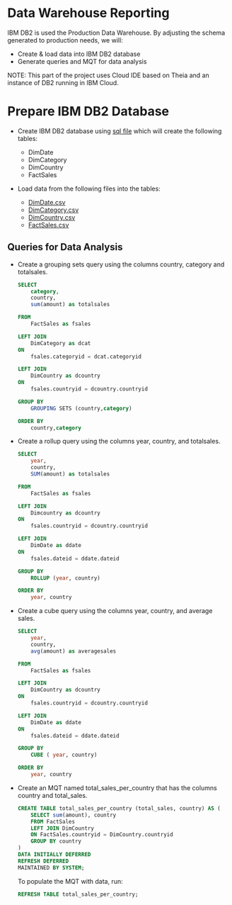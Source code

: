 # Data Warehouse Reporting

IBM DB2 is used the Production Data Warehouse. By adjusting the schema generated to production needs, we will:

* Create & load data into IBM DB2 database
* Generate queries and MQT for data analysis

NOTE: This part of the project uses Cloud IDE based on Theia and an instance of DB2 running in IBM Cloud.

# Prepare IBM DB2 Database

* Create IBM DB2 database using [sql file](https://github.com/Sidkian/SoftCart-Data-Engineering-Project/blob/master/Date%20Warehouse%20Reporting/data-warehouse-schema-adjusted.sql) which will create the following tables:

    * DimDate
    * DimCategory
    * DimCountry
    * FactSales

* Load data from the following files into the tables:

    * [DimDate.csv](https://github.com/Sidkian/SoftCart-Data-Engineering-Project/blob/master/Date%20Warehouse%20Reporting/Data/DimDate.csv)
    * [DimCategory.csv](https://github.com/Sidkian/SoftCart-Data-Engineering-Project/blob/master/Date%20Warehouse%20Reporting/Data/DimCategory.csv)
    * [DimCountry.csv](https://github.com/Sidkian/SoftCart-Data-Engineering-Project/blob/master/Date%20Warehouse%20Reporting/Data/DimCountry.csv)
    * [FactSales.csv](https://github.com/Sidkian/SoftCart-Data-Engineering-Project/blob/master/Date%20Warehouse%20Reporting/Data/FactSales.csv)

## Queries for Data Analysis

* Create a grouping sets query using the columns country, category and totalsales.

    ```sql
    SELECT
	    category,
	    country,
	    sum(amount) as totalsales

    FROM
	    FactSales as fsales
	
    LEFT JOIN 
        DimCategory as dcat
	ON 
        fsales.categoryid = dcat.categoryid

    LEFT JOIN 
        DimCountry as dcountry
	ON 
        fsales.countryid = dcountry.countryid

    GROUP BY
	    GROUPING SETS (country,category)

    ORDER BY
	    country,category
    ```

* Create a rollup query using the columns year, country, and totalsales.

    ```sql
    SELECT
        year,
        country,
        SUM(amount) as totalsales

    FROM
        FactSales as fsales

    LEFT JOIN
        Dimcountry as dcountry
    ON
        fsales.countryid = dcountry.countryid
    
    LEFT JOIN
        DimDate as ddate
    ON
        fsales.dateid = ddate.dateid

    GROUP BY
        ROLLUP (year, country)

    ORDER BY 
        year, country
    ```

* Create a cube query using the columns year, country, and average sales.

    ```sql
    SELECT
	    year,
	    country,
	    avg(amount) as averagesales

    FROM
	    FactSales as fsales
	
    LEFT JOIN 
        DimCountry as dcountry
	ON 
        fsales.countryid = dcountry.countryid

    LEFT JOIN
        DimDate as ddate
    ON
        fsales.dateid = ddate.dateid

    GROUP BY
	    CUBE ( year, country)

    ORDER BY
        year, country
    ```

* Create an MQT named total_sales_per_country that has the columns country and total_sales.

    ```sql
    CREATE TABLE total_sales_per_country (total_sales, country) AS (
        SELECT sum(amount), country
        FROM FactSales
        LEFT JOIN DimCountry
        ON FactSales.countryid = DimCountry.countryid
        GROUP BY country
    )
    DATA INITIALLY DEFERRED
    REFRESH DEFERRED
    MAINTAINED BY SYSTEM;
    ```
    To populate the MQT with data, run:

    ```sql
    REFRESH TABLE total_sales_per_country;
    ```
